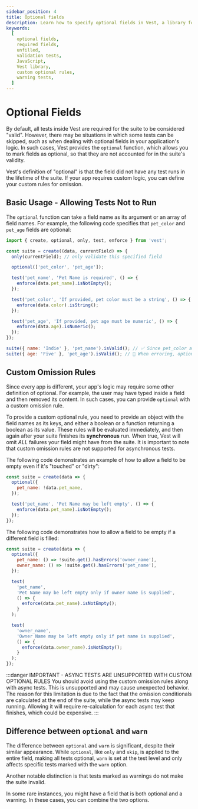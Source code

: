 ```yaml
---
sidebar_position: 4
title: Optional fields
description: Learn how to specify optional fields in Vest, a library for writing validation tests in JavaScript. By default, all tests in a Vest suite are required, but sometimes you may want to skip certain tests. The `optional` function allows you to mark fields as optional, so that they are not accounted for in the suite's validity. Learn how to use the `optional` function, define custom optional rules, and the difference between `optional` and `warn`.
keywords:
  [
    optional fields,
    required fields,
    unfilled,
    validation tests,
    JavaScript,
    Vest library,
    custom optional rules,
    warning tests,
  ]
---
```


# Optional Fields

By default, all tests inside Vest are required for the suite to be considered "valid". However, there may be situations in which some tests can be skipped, such as when dealing with optional fields in your application's logic. In such cases, Vest provides the `optional` function, which allows you to mark fields as optional, so that they are not accounted for in the suite's validity.

Vest's definition of "optional" is that the field did not have any test runs in the lifetime of the suite. If your app requires custom logic, you can define your custom rules for omission.

## Basic Usage - Allowing Tests Not to Run

The `optional` function can take a field name as its argument or an array of field names. For example, the following code specifies that `pet_color` and `pet_age` fields are optional:

```js
import { create, optional, only, test, enforce } from 'vest';

const suite = create((data, currentField) => {
  only(currentField); // only validate this specified field

  optional(['pet_color', 'pet_age']);

  test('pet_name', 'Pet Name is required', () => {
    enforce(data.pet_name).isNotEmpty();
  });

  test('pet_color', 'If provided, pet color must be a string', () => {
    enforce(data.color).isString();
  });

  test('pet_age', 'If provided, pet age must be numeric', () => {
    enforce(data.age).isNumeric();
  });
});

suite({ name: 'Indie' }, 'pet_name').isValid(); // ✅ Since pet_color and pet_age are optional, the suite may still be valid
suite({ age: 'Five' }, 'pet_age').isValid(); // 🚨 When erroring, optional fields still make the suite invalid
```

## Custom Omission Rules

Since every app is different, your app's logic may require some other definition of optional. For example, the user may have typed inside a field and then removed its content. In such cases, you can provide `optional` with a custom omission rule.

To provide a custom optional rule, you need to provide an object with the field names as its keys, and either a boolean or a function returning a boolean as its value. These rules will be evaluated immediately, and then again after your suite finishes its **synchronous** run. When true, Vest will omit _ALL_ failures your field might have from the suite. It is important to note that custom omission rules are not supported for asynchronous tests.

The following code demonstrates an example of how to allow a field to be empty even if it's "touched" or "dirty":

```js
const suite = create(data => {
  optional({
    pet_name: !data.pet_name,
  });

  test('pet_name', 'Pet Name may be left empty', () => {
    enforce(data.pet_name).isNotEmpty();
  });
});
```

The following code demonstrates how to allow a field to be empty if a different field is filled:

```js
const suite = create(data => {
  optional({
    pet_name: () => !suite.get().hasErrors('owner_name'),
    owner_name: () => !suite.get().hasErrors('pet_name'),
  });

  test(
    'pet_name',
    'Pet Name may be left empty only if owner name is supplied',
    () => {
      enforce(data.pet_name).isNotEmpty();
    }
  );

  test(
    'owner_name',
    'Owner Name may be left empty only if pet name is supplied',
    () => {
      enforce(data.owner_name).isNotEmpty();
    }
  );
});
```

:::danger IMPORTANT - ASYNC TESTS ARE UNSUPPORTED WITH CUSTOM OPTIONAL RULES
You should avoid using the custom omission rules along with async tests. This is unsupported and may cause unexpected behavior. The reason for this limitation is due to the fact that the omission conditionals are calculated at the end of the suite, while the async tests may keep running. Allowing it will require re-calculation for each async test that finishes, which could be expensive.
:::

## Difference between `optional` and `warn`

The difference between `optional` and `warn` is significant, despite their similar appearance. While `optional`, like `only` and `skip`, is applied to the entire field, making all tests optional, `warn` is set at the test level and only affects specific tests marked with the `warn` option.

Another notable distinction is that tests marked as warnings do not make the suite invalid.

In some rare instances, you might have a field that is both optional and a warning. In these cases, you can combine the two options.
